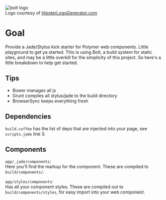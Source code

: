 ![bolt logo](https://dl.dropboxusercontent.com/u/6515442/hipsterlogogenerator_1422411720676.png)  
Logo courtesy of [HipsterLogoGenerator.com](http://www.hipsterlogogenerator.com/)


# Goal
Provide a Jade/Stylus kick starter for Polymer web components. Little playground to get ya started. This is using Bolt, a build system for static sites, and may be a little overkill for the simplicity of this project. So here's a little breakdown to help get started.

## Tips
- Bower manages all js
- Grunt compiles all stylus/jade to the build directory
- BrowserSync keeps everything fresh

## Dependencies
`build.coffee` has the list of deps that are injected into your page, see `scripts.jade` line 3. 

## Components
`app/_jade/components`:  
Here you'll find the markup for the component. These are compiled to `build/components/`.

`app/styles/components`:  
Has all your component styles. These are compiled out to `build/components/styles`, for easy import into your web component.


